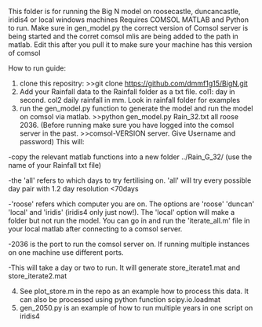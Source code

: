 This folder is for running the Big N model on roosecastle, duncancastle, iridis4 or local windows machines
Requires COMSOL MATLAB and Python to run. Make sure in gen_model.py the correct version of Comsol server is being started and the corret comsol mlis
are being added to the path in matlab. Edit this after you pull it to make sure your machine has this version of comsol

How to run guide:
1) clone this repositry: >>git clone https://github.com/dmmf1g15/BigN.git
2) Add your Rainfall data to the Rainfall folder as a txt file. col1: day in second. col2 daily rainfall in mm. Look in rainfall folder for examples
3) run the gen_model.py function to generate the model and run the model on comsol via matlab. >>python gen_model.py Rain_32.txt all roose 2036. (Before running make sure you have logged into the comsol server in the past. >>comsol-VERSION server. Give Username and password)
  This will:
  
  -copy the relevant matlab functions into a new folder ../Rain_G_32/ (use the name of your Rainfall txt file)
  
  -the 'all' refers to which days to try fertilising on. 'all' will try every possible day pair with 1.2 day resolution <70days
  
  -'roose' refers which computer you are on. The options are 'roose' 'duncan' 'local' and 'iridis' (iridis4 only just now!). The 'local' option will make a     folder but not run the model. You can go in and run the 'iterate_all.m' file in your local matlab after connecting to a comsol server.
  
  -2036 is the port to run the comsol server on. If running multiple instances on one machine use different ports.
  
  -This will take a day or two to run. It will generate store_iterate1.mat and store_iterate2.mat
  
4) See plot_store.m in the repo as an example how to process this data. It can also be processed using python function scipy.io.loadmat
5) gen_2050.py is an example of how to run multiple years in one script on iridis4
  
  
